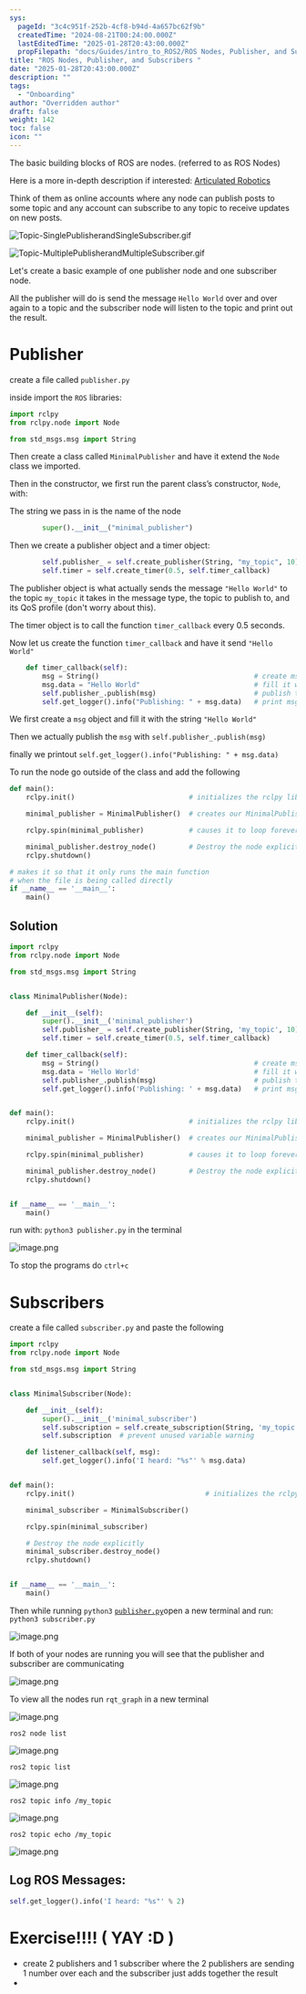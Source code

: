 ```yaml
---
sys:
  pageId: "3c4c951f-252b-4cf8-b94d-4a657bc62f9b"
  createdTime: "2024-08-21T00:24:00.000Z"
  lastEditedTime: "2025-01-28T20:43:00.000Z"
  propFilepath: "docs/Guides/intro_to_ROS2/ROS Nodes, Publisher, and Subscribers .md"
title: "ROS Nodes, Publisher, and Subscribers "
date: "2025-01-28T20:43:00.000Z"
description: ""
tags:
  - "Onboarding"
author: "Overridden author"
draft: false
weight: 142
toc: false
icon: ""
---
```


The basic building blocks of ROS are nodes. (referred to as ROS Nodes)

Here is a more in-depth description if interested: [Articulated Robotics](https://articulatedrobotics.xyz/tutorials/ready-for-ros/ros-overview#2-nodes)

Think of them as online accounts where any node can publish posts to some topic and any account can subscribe to any topic to receive updates on new posts.

![Topic-SinglePublisherandSingleSubscriber.gif](https://docs.ros.org/en/humble/_images/Topic-SinglePublisherandSingleSubscriber.gif)

![Topic-MultiplePublisherandMultipleSubscriber.gif](https://docs.ros.org/en/humble/_images/Topic-MultiplePublisherandMultipleSubscriber.gif)

Let's create a basic example of one publisher node and one subscriber node.

All the publisher will do is send the message `Hello World` over and over again to a topic and the subscriber node will listen to the topic and print out the result.

# Publisher

create a file called `publisher.py` 

inside import the `ROS` libraries:

```python
import rclpy
from rclpy.node import Node

from std_msgs.msg import String
```

Then create a class called `MinimalPublisher` and have it extend the `Node` class we imported.

Then in the constructor, we first run the parent class’s constructor, `Node`, with:

The string we pass in is the name of the node

```python
        super().__init__("minimal_publisher")
```

Then we create a publisher object and a timer object:

```python
        self.publisher_ = self.create_publisher(String, "my_topic", 10)
        self.timer = self.create_timer(0.5, self.timer_callback)
```

The publisher object is what actually sends the message `"Hello World"` to the topic `my_topic` it takes in the message type, the topic to publish to, and its QoS profile (don't worry about this).

The timer object is to call the function `timer_callback` every 0.5 seconds.

Now let us create the function `timer_callback` and have it send `"Hello World"`

```python
    def timer_callback(self):
        msg = String()                                      # create msg object
        msg.data = "Hello World"                            # fill it with data
        self.publisher_.publish(msg)                        # publish the message
        self.get_logger().info("Publishing: " + msg.data)   # print msg
```

We first create a `msg` object and fill it with the string `"Hello World"`

Then we actually publish the `msg` with `self.publisher_.publish(msg)`

finally we printout `self.get_logger().info("Publishing: " + msg.data)`

To run the node go outside of the class and add the following

```python
def main():
    rclpy.init()                            # initializes the rclpy library

    minimal_publisher = MinimalPublisher()  # creates our MinimalPublisher object

    rclpy.spin(minimal_publisher)           # causes it to loop forever

    minimal_publisher.destroy_node()        # Destroy the node explicitly
    rclpy.shutdown()

# makes it so that it only runs the main function
# when the file is being called directly
if __name__ == '__main__': 
    main()
```

## Solution

```python
import rclpy
from rclpy.node import Node

from std_msgs.msg import String


class MinimalPublisher(Node):

    def __init__(self):
        super().__init__('minimal_publisher')
        self.publisher_ = self.create_publisher(String, 'my_topic', 10)
        self.timer = self.create_timer(0.5, self.timer_callback)

    def timer_callback(self):
        msg = String()                                      # create msg object
        msg.data = 'Hello World'                            # fill it with data
        self.publisher_.publish(msg)                        # publish the message
        self.get_logger().info('Publishing: ' + msg.data)   # print msg


def main():
    rclpy.init()                            # initializes the rclpy library

    minimal_publisher = MinimalPublisher()  # creates our MinimalPublisher object

    rclpy.spin(minimal_publisher)           # causes it to loop forever

    minimal_publisher.destroy_node()        # Destroy the node explicitly
    rclpy.shutdown()


if __name__ == '__main__':
    main()
```

run with: `python3 publisher.py` in the terminal

![image.png](https://prod-files-secure.s3.us-west-2.amazonaws.com/d518164a-d88e-44d1-a4ee-3adb3bd8bce0/9214accb-ad5b-44f1-a31c-b3167c59138b/image.png?X-Amz-Algorithm=AWS4-HMAC-SHA256&X-Amz-Content-Sha256=UNSIGNED-PAYLOAD&X-Amz-Credential=ASIAZI2LB466TUQJ2CDH%2F20250226%2Fus-west-2%2Fs3%2Faws4_request&X-Amz-Date=20250226T190158Z&X-Amz-Expires=3600&X-Amz-Security-Token=IQoJb3JpZ2luX2VjECoaCXVzLXdlc3QtMiJHMEUCIQDUwJhF3cAZXE1%2BHG6n70J2DcU9DskIYpTXbL6Lcy%2F71QIgUXAnlJrwWZDL5OXD5cneqDlewREfvrdov6CXPiV3mfcq%2FwMIYxAAGgw2Mzc0MjMxODM4MDUiDNytRddMNI6%2Ft4OAZyrcA%2BvSuKOtfT0u5fDPFgE9RrPhmyqod15MfUQZanRGMCSTLDjDqG60Wm5b4hFUCl%2FmwdNvGAAOuXqBJgH76YHoKRHF8ghrOzwfFpvd0VECc66SH4GYAqlXCRF3lL8sJ8X2WP3CSvN8NWyh0YXlOjnfX2%2Fx9MrwlzbwWW2THTa%2BjAZnW%2BdnwkF2N99Mlds7s2UawKBN1bNtt%2FeZjLdbeBT6OCwD9pLtEcH%2BptalFFhJJD27xutwq4981WGUDD95KdCiC%2BXEM1bJpZZ5Mou%2BFsr4vFsEoL4bH0ZkuUylc3C%2F90NgyA7SwKEDwapsHocQNBxvgq%2Bf3LEXijIHCpO77Bvr2Kp2IQXgVflgpjiMLgupXTRdvmeEE6LKUQaOA1kBrs%2B69sl2N0vIu%2F6dkvlb0qWvEizrIIbJTQsFoeVrXjrQAryZktIaBcB4VULqqbCFoevbkFr5VsjRLsxlvg1vCCGlSaCY2gjY64iUn44dAeQOKR%2FYsw83LuMUczKwwFqlf6SG7hECG%2BjDedJVbeKVUpaAq6chceQhJ2nrlyUP4er31vxbtLrvv1ixIXgR5p1A2lbEbm9soTjThwUc4sFJNplue00PP7TNVJqhgEzKztbEslXmDLGTvZBxkG7x7leHMN2l%2Fb0GOqUB%2BKovm3%2Butl7HIIihOVWsE%2Bu3ShUycB05%2FPNxIWTZ8vO0VWkwtgzuYrjJMx0%2FphSPxcrsU%2FbLBZXAuxwEKeKIY5vayOPGzMQRgKysX%2F%2Fn3oetHAcl7%2FD5fk4bPx2goIw2PNXqwsItjtz5hFv2pVOASuCDUzKVddAOHEaR9Sn41gO30x2R53bfWDhaxc2fgvMFpiF7XvJU%2BZDOGsIMD%2Bd54ZDy5Utg&X-Amz-Signature=2891e01c718dc0a24fae3c34d79bccd0828690414c7930cddb15965dc20ec7cd&X-Amz-SignedHeaders=host&x-id=GetObject)

To stop the programs do `ctrl+c`

# Subscribers

create a file called `subscriber.py` and paste the following

```python
import rclpy
from rclpy.node import Node

from std_msgs.msg import String


class MinimalSubscriber(Node):

    def __init__(self):
        super().__init__('minimal_subscriber')
        self.subscription = self.create_subscription(String, 'my_topic', self.listener_callback, 10)
        self.subscription  # prevent unused variable warning

    def listener_callback(self, msg):
        self.get_logger().info('I heard: "%s"' % msg.data)


def main():
    rclpy.init()                                # initializes the rclpy library

    minimal_subscriber = MinimalSubscriber()

    rclpy.spin(minimal_subscriber)

    # Destroy the node explicitly
    minimal_subscriber.destroy_node()
    rclpy.shutdown()


if __name__ == '__main__':
    main()
```

Then while running `python3` [`publisher.py`](http://publisher.py/)open a new terminal and run: `python3 subscriber.py` 

![image.png](https://prod-files-secure.s3.us-west-2.amazonaws.com/d518164a-d88e-44d1-a4ee-3adb3bd8bce0/611fccf2-c738-4dbd-94e9-98f209092866/image.png?X-Amz-Algorithm=AWS4-HMAC-SHA256&X-Amz-Content-Sha256=UNSIGNED-PAYLOAD&X-Amz-Credential=ASIAZI2LB466TUQJ2CDH%2F20250226%2Fus-west-2%2Fs3%2Faws4_request&X-Amz-Date=20250226T190158Z&X-Amz-Expires=3600&X-Amz-Security-Token=IQoJb3JpZ2luX2VjECoaCXVzLXdlc3QtMiJHMEUCIQDUwJhF3cAZXE1%2BHG6n70J2DcU9DskIYpTXbL6Lcy%2F71QIgUXAnlJrwWZDL5OXD5cneqDlewREfvrdov6CXPiV3mfcq%2FwMIYxAAGgw2Mzc0MjMxODM4MDUiDNytRddMNI6%2Ft4OAZyrcA%2BvSuKOtfT0u5fDPFgE9RrPhmyqod15MfUQZanRGMCSTLDjDqG60Wm5b4hFUCl%2FmwdNvGAAOuXqBJgH76YHoKRHF8ghrOzwfFpvd0VECc66SH4GYAqlXCRF3lL8sJ8X2WP3CSvN8NWyh0YXlOjnfX2%2Fx9MrwlzbwWW2THTa%2BjAZnW%2BdnwkF2N99Mlds7s2UawKBN1bNtt%2FeZjLdbeBT6OCwD9pLtEcH%2BptalFFhJJD27xutwq4981WGUDD95KdCiC%2BXEM1bJpZZ5Mou%2BFsr4vFsEoL4bH0ZkuUylc3C%2F90NgyA7SwKEDwapsHocQNBxvgq%2Bf3LEXijIHCpO77Bvr2Kp2IQXgVflgpjiMLgupXTRdvmeEE6LKUQaOA1kBrs%2B69sl2N0vIu%2F6dkvlb0qWvEizrIIbJTQsFoeVrXjrQAryZktIaBcB4VULqqbCFoevbkFr5VsjRLsxlvg1vCCGlSaCY2gjY64iUn44dAeQOKR%2FYsw83LuMUczKwwFqlf6SG7hECG%2BjDedJVbeKVUpaAq6chceQhJ2nrlyUP4er31vxbtLrvv1ixIXgR5p1A2lbEbm9soTjThwUc4sFJNplue00PP7TNVJqhgEzKztbEslXmDLGTvZBxkG7x7leHMN2l%2Fb0GOqUB%2BKovm3%2Butl7HIIihOVWsE%2Bu3ShUycB05%2FPNxIWTZ8vO0VWkwtgzuYrjJMx0%2FphSPxcrsU%2FbLBZXAuxwEKeKIY5vayOPGzMQRgKysX%2F%2Fn3oetHAcl7%2FD5fk4bPx2goIw2PNXqwsItjtz5hFv2pVOASuCDUzKVddAOHEaR9Sn41gO30x2R53bfWDhaxc2fgvMFpiF7XvJU%2BZDOGsIMD%2Bd54ZDy5Utg&X-Amz-Signature=a889a232b1be57eaf6e8a320d642787b3b5334ea9529838be5e6b262a6211d60&X-Amz-SignedHeaders=host&x-id=GetObject)

If both of your nodes are running you will see that the publisher and subscriber are communicating

![image.png](https://prod-files-secure.s3.us-west-2.amazonaws.com/d518164a-d88e-44d1-a4ee-3adb3bd8bce0/eea428b5-1cf0-43bb-a30b-81cbaf6c5c78/image.png?X-Amz-Algorithm=AWS4-HMAC-SHA256&X-Amz-Content-Sha256=UNSIGNED-PAYLOAD&X-Amz-Credential=ASIAZI2LB466TUQJ2CDH%2F20250226%2Fus-west-2%2Fs3%2Faws4_request&X-Amz-Date=20250226T190158Z&X-Amz-Expires=3600&X-Amz-Security-Token=IQoJb3JpZ2luX2VjECoaCXVzLXdlc3QtMiJHMEUCIQDUwJhF3cAZXE1%2BHG6n70J2DcU9DskIYpTXbL6Lcy%2F71QIgUXAnlJrwWZDL5OXD5cneqDlewREfvrdov6CXPiV3mfcq%2FwMIYxAAGgw2Mzc0MjMxODM4MDUiDNytRddMNI6%2Ft4OAZyrcA%2BvSuKOtfT0u5fDPFgE9RrPhmyqod15MfUQZanRGMCSTLDjDqG60Wm5b4hFUCl%2FmwdNvGAAOuXqBJgH76YHoKRHF8ghrOzwfFpvd0VECc66SH4GYAqlXCRF3lL8sJ8X2WP3CSvN8NWyh0YXlOjnfX2%2Fx9MrwlzbwWW2THTa%2BjAZnW%2BdnwkF2N99Mlds7s2UawKBN1bNtt%2FeZjLdbeBT6OCwD9pLtEcH%2BptalFFhJJD27xutwq4981WGUDD95KdCiC%2BXEM1bJpZZ5Mou%2BFsr4vFsEoL4bH0ZkuUylc3C%2F90NgyA7SwKEDwapsHocQNBxvgq%2Bf3LEXijIHCpO77Bvr2Kp2IQXgVflgpjiMLgupXTRdvmeEE6LKUQaOA1kBrs%2B69sl2N0vIu%2F6dkvlb0qWvEizrIIbJTQsFoeVrXjrQAryZktIaBcB4VULqqbCFoevbkFr5VsjRLsxlvg1vCCGlSaCY2gjY64iUn44dAeQOKR%2FYsw83LuMUczKwwFqlf6SG7hECG%2BjDedJVbeKVUpaAq6chceQhJ2nrlyUP4er31vxbtLrvv1ixIXgR5p1A2lbEbm9soTjThwUc4sFJNplue00PP7TNVJqhgEzKztbEslXmDLGTvZBxkG7x7leHMN2l%2Fb0GOqUB%2BKovm3%2Butl7HIIihOVWsE%2Bu3ShUycB05%2FPNxIWTZ8vO0VWkwtgzuYrjJMx0%2FphSPxcrsU%2FbLBZXAuxwEKeKIY5vayOPGzMQRgKysX%2F%2Fn3oetHAcl7%2FD5fk4bPx2goIw2PNXqwsItjtz5hFv2pVOASuCDUzKVddAOHEaR9Sn41gO30x2R53bfWDhaxc2fgvMFpiF7XvJU%2BZDOGsIMD%2Bd54ZDy5Utg&X-Amz-Signature=26e80d693e8ab9fb3249c06f1900a65a54d59d7cb4f12f849348b83303c35e81&X-Amz-SignedHeaders=host&x-id=GetObject)

To view all the nodes run `rqt_graph` in a new terminal

![image.png](https://prod-files-secure.s3.us-west-2.amazonaws.com/d518164a-d88e-44d1-a4ee-3adb3bd8bce0/1d98e964-4318-4d62-b5c4-8c8f78368598/image.png?X-Amz-Algorithm=AWS4-HMAC-SHA256&X-Amz-Content-Sha256=UNSIGNED-PAYLOAD&X-Amz-Credential=ASIAZI2LB466TUQJ2CDH%2F20250226%2Fus-west-2%2Fs3%2Faws4_request&X-Amz-Date=20250226T190158Z&X-Amz-Expires=3600&X-Amz-Security-Token=IQoJb3JpZ2luX2VjECoaCXVzLXdlc3QtMiJHMEUCIQDUwJhF3cAZXE1%2BHG6n70J2DcU9DskIYpTXbL6Lcy%2F71QIgUXAnlJrwWZDL5OXD5cneqDlewREfvrdov6CXPiV3mfcq%2FwMIYxAAGgw2Mzc0MjMxODM4MDUiDNytRddMNI6%2Ft4OAZyrcA%2BvSuKOtfT0u5fDPFgE9RrPhmyqod15MfUQZanRGMCSTLDjDqG60Wm5b4hFUCl%2FmwdNvGAAOuXqBJgH76YHoKRHF8ghrOzwfFpvd0VECc66SH4GYAqlXCRF3lL8sJ8X2WP3CSvN8NWyh0YXlOjnfX2%2Fx9MrwlzbwWW2THTa%2BjAZnW%2BdnwkF2N99Mlds7s2UawKBN1bNtt%2FeZjLdbeBT6OCwD9pLtEcH%2BptalFFhJJD27xutwq4981WGUDD95KdCiC%2BXEM1bJpZZ5Mou%2BFsr4vFsEoL4bH0ZkuUylc3C%2F90NgyA7SwKEDwapsHocQNBxvgq%2Bf3LEXijIHCpO77Bvr2Kp2IQXgVflgpjiMLgupXTRdvmeEE6LKUQaOA1kBrs%2B69sl2N0vIu%2F6dkvlb0qWvEizrIIbJTQsFoeVrXjrQAryZktIaBcB4VULqqbCFoevbkFr5VsjRLsxlvg1vCCGlSaCY2gjY64iUn44dAeQOKR%2FYsw83LuMUczKwwFqlf6SG7hECG%2BjDedJVbeKVUpaAq6chceQhJ2nrlyUP4er31vxbtLrvv1ixIXgR5p1A2lbEbm9soTjThwUc4sFJNplue00PP7TNVJqhgEzKztbEslXmDLGTvZBxkG7x7leHMN2l%2Fb0GOqUB%2BKovm3%2Butl7HIIihOVWsE%2Bu3ShUycB05%2FPNxIWTZ8vO0VWkwtgzuYrjJMx0%2FphSPxcrsU%2FbLBZXAuxwEKeKIY5vayOPGzMQRgKysX%2F%2Fn3oetHAcl7%2FD5fk4bPx2goIw2PNXqwsItjtz5hFv2pVOASuCDUzKVddAOHEaR9Sn41gO30x2R53bfWDhaxc2fgvMFpiF7XvJU%2BZDOGsIMD%2Bd54ZDy5Utg&X-Amz-Signature=d0211cb4be6877d4360acb427681a06db85dfc32439311a2ec02fd82bab89ed0&X-Amz-SignedHeaders=host&x-id=GetObject)

`ros2 node list`

![image.png](https://prod-files-secure.s3.us-west-2.amazonaws.com/d518164a-d88e-44d1-a4ee-3adb3bd8bce0/680ac8cf-e6d9-4164-9ece-5b9a6fccffee/image.png?X-Amz-Algorithm=AWS4-HMAC-SHA256&X-Amz-Content-Sha256=UNSIGNED-PAYLOAD&X-Amz-Credential=ASIAZI2LB466TUQJ2CDH%2F20250226%2Fus-west-2%2Fs3%2Faws4_request&X-Amz-Date=20250226T190158Z&X-Amz-Expires=3600&X-Amz-Security-Token=IQoJb3JpZ2luX2VjECoaCXVzLXdlc3QtMiJHMEUCIQDUwJhF3cAZXE1%2BHG6n70J2DcU9DskIYpTXbL6Lcy%2F71QIgUXAnlJrwWZDL5OXD5cneqDlewREfvrdov6CXPiV3mfcq%2FwMIYxAAGgw2Mzc0MjMxODM4MDUiDNytRddMNI6%2Ft4OAZyrcA%2BvSuKOtfT0u5fDPFgE9RrPhmyqod15MfUQZanRGMCSTLDjDqG60Wm5b4hFUCl%2FmwdNvGAAOuXqBJgH76YHoKRHF8ghrOzwfFpvd0VECc66SH4GYAqlXCRF3lL8sJ8X2WP3CSvN8NWyh0YXlOjnfX2%2Fx9MrwlzbwWW2THTa%2BjAZnW%2BdnwkF2N99Mlds7s2UawKBN1bNtt%2FeZjLdbeBT6OCwD9pLtEcH%2BptalFFhJJD27xutwq4981WGUDD95KdCiC%2BXEM1bJpZZ5Mou%2BFsr4vFsEoL4bH0ZkuUylc3C%2F90NgyA7SwKEDwapsHocQNBxvgq%2Bf3LEXijIHCpO77Bvr2Kp2IQXgVflgpjiMLgupXTRdvmeEE6LKUQaOA1kBrs%2B69sl2N0vIu%2F6dkvlb0qWvEizrIIbJTQsFoeVrXjrQAryZktIaBcB4VULqqbCFoevbkFr5VsjRLsxlvg1vCCGlSaCY2gjY64iUn44dAeQOKR%2FYsw83LuMUczKwwFqlf6SG7hECG%2BjDedJVbeKVUpaAq6chceQhJ2nrlyUP4er31vxbtLrvv1ixIXgR5p1A2lbEbm9soTjThwUc4sFJNplue00PP7TNVJqhgEzKztbEslXmDLGTvZBxkG7x7leHMN2l%2Fb0GOqUB%2BKovm3%2Butl7HIIihOVWsE%2Bu3ShUycB05%2FPNxIWTZ8vO0VWkwtgzuYrjJMx0%2FphSPxcrsU%2FbLBZXAuxwEKeKIY5vayOPGzMQRgKysX%2F%2Fn3oetHAcl7%2FD5fk4bPx2goIw2PNXqwsItjtz5hFv2pVOASuCDUzKVddAOHEaR9Sn41gO30x2R53bfWDhaxc2fgvMFpiF7XvJU%2BZDOGsIMD%2Bd54ZDy5Utg&X-Amz-Signature=646a203e114e943c3052327f45d027ca1c55a1b6d3f758347a290355b193b504&X-Amz-SignedHeaders=host&x-id=GetObject)

`ros2 topic list`

![image.png](https://prod-files-secure.s3.us-west-2.amazonaws.com/d518164a-d88e-44d1-a4ee-3adb3bd8bce0/eee2ebe1-27ef-4a4a-96fb-2ca54126fb29/image.png?X-Amz-Algorithm=AWS4-HMAC-SHA256&X-Amz-Content-Sha256=UNSIGNED-PAYLOAD&X-Amz-Credential=ASIAZI2LB466TUQJ2CDH%2F20250226%2Fus-west-2%2Fs3%2Faws4_request&X-Amz-Date=20250226T190158Z&X-Amz-Expires=3600&X-Amz-Security-Token=IQoJb3JpZ2luX2VjECoaCXVzLXdlc3QtMiJHMEUCIQDUwJhF3cAZXE1%2BHG6n70J2DcU9DskIYpTXbL6Lcy%2F71QIgUXAnlJrwWZDL5OXD5cneqDlewREfvrdov6CXPiV3mfcq%2FwMIYxAAGgw2Mzc0MjMxODM4MDUiDNytRddMNI6%2Ft4OAZyrcA%2BvSuKOtfT0u5fDPFgE9RrPhmyqod15MfUQZanRGMCSTLDjDqG60Wm5b4hFUCl%2FmwdNvGAAOuXqBJgH76YHoKRHF8ghrOzwfFpvd0VECc66SH4GYAqlXCRF3lL8sJ8X2WP3CSvN8NWyh0YXlOjnfX2%2Fx9MrwlzbwWW2THTa%2BjAZnW%2BdnwkF2N99Mlds7s2UawKBN1bNtt%2FeZjLdbeBT6OCwD9pLtEcH%2BptalFFhJJD27xutwq4981WGUDD95KdCiC%2BXEM1bJpZZ5Mou%2BFsr4vFsEoL4bH0ZkuUylc3C%2F90NgyA7SwKEDwapsHocQNBxvgq%2Bf3LEXijIHCpO77Bvr2Kp2IQXgVflgpjiMLgupXTRdvmeEE6LKUQaOA1kBrs%2B69sl2N0vIu%2F6dkvlb0qWvEizrIIbJTQsFoeVrXjrQAryZktIaBcB4VULqqbCFoevbkFr5VsjRLsxlvg1vCCGlSaCY2gjY64iUn44dAeQOKR%2FYsw83LuMUczKwwFqlf6SG7hECG%2BjDedJVbeKVUpaAq6chceQhJ2nrlyUP4er31vxbtLrvv1ixIXgR5p1A2lbEbm9soTjThwUc4sFJNplue00PP7TNVJqhgEzKztbEslXmDLGTvZBxkG7x7leHMN2l%2Fb0GOqUB%2BKovm3%2Butl7HIIihOVWsE%2Bu3ShUycB05%2FPNxIWTZ8vO0VWkwtgzuYrjJMx0%2FphSPxcrsU%2FbLBZXAuxwEKeKIY5vayOPGzMQRgKysX%2F%2Fn3oetHAcl7%2FD5fk4bPx2goIw2PNXqwsItjtz5hFv2pVOASuCDUzKVddAOHEaR9Sn41gO30x2R53bfWDhaxc2fgvMFpiF7XvJU%2BZDOGsIMD%2Bd54ZDy5Utg&X-Amz-Signature=fa8260e582e7098c9dab8479dbf60e6cd12e36809f6363c5bfeed2a699d27a15&X-Amz-SignedHeaders=host&x-id=GetObject)

`ros2 topic info /my_topic`

![image.png](https://prod-files-secure.s3.us-west-2.amazonaws.com/d518164a-d88e-44d1-a4ee-3adb3bd8bce0/6288ef12-cb9e-406f-b9eb-65feed3a9011/image.png?X-Amz-Algorithm=AWS4-HMAC-SHA256&X-Amz-Content-Sha256=UNSIGNED-PAYLOAD&X-Amz-Credential=ASIAZI2LB466TUQJ2CDH%2F20250226%2Fus-west-2%2Fs3%2Faws4_request&X-Amz-Date=20250226T190158Z&X-Amz-Expires=3600&X-Amz-Security-Token=IQoJb3JpZ2luX2VjECoaCXVzLXdlc3QtMiJHMEUCIQDUwJhF3cAZXE1%2BHG6n70J2DcU9DskIYpTXbL6Lcy%2F71QIgUXAnlJrwWZDL5OXD5cneqDlewREfvrdov6CXPiV3mfcq%2FwMIYxAAGgw2Mzc0MjMxODM4MDUiDNytRddMNI6%2Ft4OAZyrcA%2BvSuKOtfT0u5fDPFgE9RrPhmyqod15MfUQZanRGMCSTLDjDqG60Wm5b4hFUCl%2FmwdNvGAAOuXqBJgH76YHoKRHF8ghrOzwfFpvd0VECc66SH4GYAqlXCRF3lL8sJ8X2WP3CSvN8NWyh0YXlOjnfX2%2Fx9MrwlzbwWW2THTa%2BjAZnW%2BdnwkF2N99Mlds7s2UawKBN1bNtt%2FeZjLdbeBT6OCwD9pLtEcH%2BptalFFhJJD27xutwq4981WGUDD95KdCiC%2BXEM1bJpZZ5Mou%2BFsr4vFsEoL4bH0ZkuUylc3C%2F90NgyA7SwKEDwapsHocQNBxvgq%2Bf3LEXijIHCpO77Bvr2Kp2IQXgVflgpjiMLgupXTRdvmeEE6LKUQaOA1kBrs%2B69sl2N0vIu%2F6dkvlb0qWvEizrIIbJTQsFoeVrXjrQAryZktIaBcB4VULqqbCFoevbkFr5VsjRLsxlvg1vCCGlSaCY2gjY64iUn44dAeQOKR%2FYsw83LuMUczKwwFqlf6SG7hECG%2BjDedJVbeKVUpaAq6chceQhJ2nrlyUP4er31vxbtLrvv1ixIXgR5p1A2lbEbm9soTjThwUc4sFJNplue00PP7TNVJqhgEzKztbEslXmDLGTvZBxkG7x7leHMN2l%2Fb0GOqUB%2BKovm3%2Butl7HIIihOVWsE%2Bu3ShUycB05%2FPNxIWTZ8vO0VWkwtgzuYrjJMx0%2FphSPxcrsU%2FbLBZXAuxwEKeKIY5vayOPGzMQRgKysX%2F%2Fn3oetHAcl7%2FD5fk4bPx2goIw2PNXqwsItjtz5hFv2pVOASuCDUzKVddAOHEaR9Sn41gO30x2R53bfWDhaxc2fgvMFpiF7XvJU%2BZDOGsIMD%2Bd54ZDy5Utg&X-Amz-Signature=6aa340dbc1238090352cf21e8b2135bb8a9bca2935b4eff9a38e23b0451d58c5&X-Amz-SignedHeaders=host&x-id=GetObject)

`ros2 topic echo /my_topic`

![image.png](https://prod-files-secure.s3.us-west-2.amazonaws.com/d518164a-d88e-44d1-a4ee-3adb3bd8bce0/0a6fcb4d-422d-4a6c-a803-749ef4adf2c6/image.png?X-Amz-Algorithm=AWS4-HMAC-SHA256&X-Amz-Content-Sha256=UNSIGNED-PAYLOAD&X-Amz-Credential=ASIAZI2LB466TUQJ2CDH%2F20250226%2Fus-west-2%2Fs3%2Faws4_request&X-Amz-Date=20250226T190158Z&X-Amz-Expires=3600&X-Amz-Security-Token=IQoJb3JpZ2luX2VjECoaCXVzLXdlc3QtMiJHMEUCIQDUwJhF3cAZXE1%2BHG6n70J2DcU9DskIYpTXbL6Lcy%2F71QIgUXAnlJrwWZDL5OXD5cneqDlewREfvrdov6CXPiV3mfcq%2FwMIYxAAGgw2Mzc0MjMxODM4MDUiDNytRddMNI6%2Ft4OAZyrcA%2BvSuKOtfT0u5fDPFgE9RrPhmyqod15MfUQZanRGMCSTLDjDqG60Wm5b4hFUCl%2FmwdNvGAAOuXqBJgH76YHoKRHF8ghrOzwfFpvd0VECc66SH4GYAqlXCRF3lL8sJ8X2WP3CSvN8NWyh0YXlOjnfX2%2Fx9MrwlzbwWW2THTa%2BjAZnW%2BdnwkF2N99Mlds7s2UawKBN1bNtt%2FeZjLdbeBT6OCwD9pLtEcH%2BptalFFhJJD27xutwq4981WGUDD95KdCiC%2BXEM1bJpZZ5Mou%2BFsr4vFsEoL4bH0ZkuUylc3C%2F90NgyA7SwKEDwapsHocQNBxvgq%2Bf3LEXijIHCpO77Bvr2Kp2IQXgVflgpjiMLgupXTRdvmeEE6LKUQaOA1kBrs%2B69sl2N0vIu%2F6dkvlb0qWvEizrIIbJTQsFoeVrXjrQAryZktIaBcB4VULqqbCFoevbkFr5VsjRLsxlvg1vCCGlSaCY2gjY64iUn44dAeQOKR%2FYsw83LuMUczKwwFqlf6SG7hECG%2BjDedJVbeKVUpaAq6chceQhJ2nrlyUP4er31vxbtLrvv1ixIXgR5p1A2lbEbm9soTjThwUc4sFJNplue00PP7TNVJqhgEzKztbEslXmDLGTvZBxkG7x7leHMN2l%2Fb0GOqUB%2BKovm3%2Butl7HIIihOVWsE%2Bu3ShUycB05%2FPNxIWTZ8vO0VWkwtgzuYrjJMx0%2FphSPxcrsU%2FbLBZXAuxwEKeKIY5vayOPGzMQRgKysX%2F%2Fn3oetHAcl7%2FD5fk4bPx2goIw2PNXqwsItjtz5hFv2pVOASuCDUzKVddAOHEaR9Sn41gO30x2R53bfWDhaxc2fgvMFpiF7XvJU%2BZDOGsIMD%2Bd54ZDy5Utg&X-Amz-Signature=b951e8e74c9e0de6be4dce2f40bc0f33d5464c34d7c3aebf4a0c4e0870d35f44&X-Amz-SignedHeaders=host&x-id=GetObject)

## Log ROS Messages:

```python
self.get_logger().info('I heard: "%s"' % 2)
```

# Exercise!!!! ( YAY :D )

- create 2 publishers and 1 subscriber where the 2 publishers are sending 1 number over each and the subscriber just adds together the result
- 
